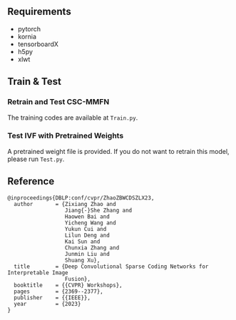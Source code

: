 
## Requirements
- pytorch
- kornia
- tensorboardX
- h5py
- xlwt

## Train & Test
### Retrain and Test CSC-MMFN
The training codes are available at `Train.py`. 

### Test IVF with Pretrained Weights
A pretrained weight file is provided. If you do not want to retrain this model, please run `Test.py`.

## Reference
```
@inproceedings{DBLP:conf/cvpr/ZhaoZBWCDSZLX23,
  author       = {Zixiang Zhao and
                  Jiang{-}She Zhang and
                  Haowen Bai and
                  Yicheng Wang and
                  Yukun Cui and
                  Lilun Deng and
                  Kai Sun and
                  Chunxia Zhang and
                  Junmin Liu and
                  Shuang Xu},
  title        = {Deep Convolutional Sparse Coding Networks for Interpretable Image
                  Fusion},
  booktitle    = {{CVPR} Workshops},
  pages        = {2369--2377},
  publisher    = {{IEEE}},
  year         = {2023}
}
```
